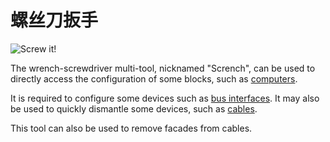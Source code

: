 # 螺丝刀扳手
![Screw it!](item:oc2:wrench)

The wrench-screwdriver multi-tool, nicknamed "Scrench", can be used to directly access the configuration of some blocks, such as [computers](../block/computer.md).

It is required to configure some devices such as [bus interfaces](../block/bus_interface.md). It may also be used to quickly dismantle some devices, such as [cables](../block/bus_cable.md).

This tool can also be used to remove facades from cables.
